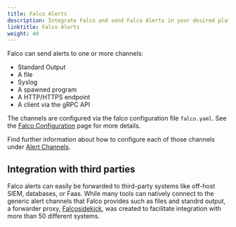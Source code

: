 ```yaml
---
title: Falco Alerts
description: Integrate Falco and send Falco Alerts in your desired platform
linktitle: Falco Alerts
weight: 40
---
```


Falco can send alerts to one or more channels:

* Standard Output
* A file
* Syslog
* A spawned program
* A HTTP/HTTPS endpoint
* A client via the gRPC API

The channels are configured via the falco configuration file `falco.yaml`. See the [Falco Configuration](/docs/reference/daemon/config-options/) page for more details.

Find further information about how to configure each of those channels under [Alert Channels](/docs/alerts/channels/).

## Integration with third parties

Falco alerts can easily be forwarded to third-party systems like off-host SIEM, databases, or Faas. While many tools can natively connect to the generic alert channels that Falco provides such as files and standrd output, a forwarder proxy, [Falcosidekick](/docs/alerts/forwarding), was created to facilitate integration with more than 50 different systems.
